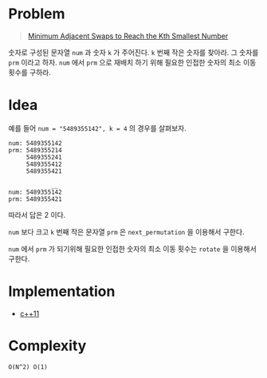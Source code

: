 # Problem

> [Minimum Adjacent Swaps to Reach the Kth Smallest Number](https://leetcode.com/problems/minimum-adjacent-swaps-to-reach-the-kth-smallest-number/)

숫자로 구성된 문자열 `num` 과 숫자 `k` 가 주어진다. `k` 번째 작은
숫자를 찾아라. 그 숫자를 `prm` 이라고 하자. `num` 에서 `prm` 으로
재배치 하기 위해 필요한 인접한 숫자의 최소 이동횟수를 구하라.

# Idea

예를 들어 `num = "5489355142", k = 4` 의 경우를 살펴보자.

```
num: 5489355142
prm: 5489355214
     5489355241
     5489355412
     5489355421
     
            __
num: 5489355142
prm: 5489355421
```

따라서 답은 2 이다.

`num` 보다 크고 `k` 번째 작은 문자열 `prm` 은 `next_permutation` 을
이용해서 구한다.

`num` 에서 `prm` 가 되기위해 필요한 인접한 숫자의 최소 이동 횟수는
`rotate` 을 이용해서 구한다.

# Implementation

* [c++11](a.cpp)

# Complexity

```
O(N^2) O(1)
```

